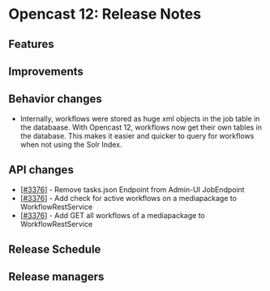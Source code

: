 # Opencast 12: Release Notes


Features
--------

Improvements
------------

Behavior changes
-----------------

- Internally, workflows were stored as huge xml objects in the job table in the databaase. With Opencast 12,
workflows now get their own tables in the database. This makes it easier and quicker to query for workflows when
not using the Solr Index.


API changes
-----------

- [[#3376](https://github.com/opencast/opencast/pull/3376)] - Remove tasks.json Endpoint from Admin-UI JobEndpoint
- [[#3376](https://github.com/opencast/opencast/pull/3376)] - Add check for active workflows on a mediapackage to
WorkflowRestService
- [[#3376](https://github.com/opencast/opencast/pull/3376)] - Add GET all workflows of a mediapackage to
WorkflowRestService


Release Schedule
----------------

Release managers
----------------
